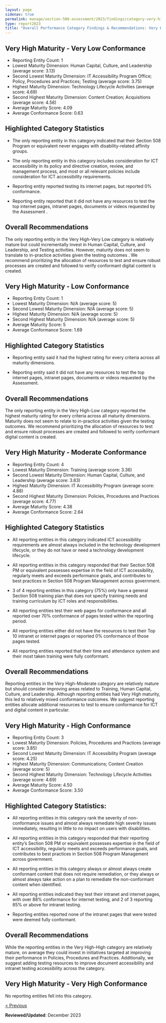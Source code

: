 ```yaml
---
layout: page
sidenav: true
permalink: manage/section-508-assessment/2023/findings/category-very-high/
type: report2023
title: "Overall Performance Category Findings & Recommendations: Very High Maturity Categories"
---
```

## Very High Maturity - Very Low Conformance
<div class="border-base padding-1 callout-box-bottom-left" style="width: auto;">
  <p><ul class="list-item-spacer">
    <li>Reporting Entity Count: 1</li>
    <li>Lowest Maturity Dimension: Human Capital, Culture, and Leadership (average score: 3.13)</li>
    <li>Second Lowest Maturity Dimension: IT Accessibility Program Office; Policy, Procedures and Practices; Testing (average score: 3.75)</li>
    <li>Highest Maturity Dimension: Technology Lifecycle Activities (average score: 4.69)</li>
    <li>Second Highest Maturity Dimension: Content Creation; Acquisitions (average score: 4.58)</li>
    <li>Average Maturity Score: 4.09</li>
    <li>Average Conformance Score: 0.63</li>
  </ul></p>
</div>

## Highlighted Category Statistics
* The only reporting entity in this category indicated that their Section 508 Program or equivalent never engages with disability-related affinity groups.

* The only reporting entity in this category includes consideration for ICT accessibility in its policy and directive creation, review, and management process, and most or all relevant policies include consideration for ICT accessibility requirements.

* Reporting entity reported testing its internet pages, but reported 0% conformance.

* Reporting entity reported that it did not have any resources to test the top internet pages,
intranet pages, documents or videos requested by the Assessment .

## Overall Recommendations
The only reporting entity in the Very High-Very Low category is relatively mature but could incrementally invest in Human Capital, Culture, and Leadership, and Testing activities. However, maturity does not seem to translate to in-practice activities given the testing outcomes . We recommend prioritizing the allocation of resources to test and ensure robust processes are created and followed to verify conformant digital content is created.

<!-- VH-L -->
## Very High Maturity - Low Conformance
<div class="border-base padding-1 callout-box-bottom-left" style="width: auto;">
  <p><ul class="list-item-spacer">  
    <li>Reporting Entity Count: 1</li>
    <li>Lowest Maturity Dimension: N/A (average score: 5)</li>
    <li>Second Lowest Maturity Dimension: N/A (average score: 5)</li>
    <li>Highest Maturity Dimension: N/A (average score: 5)</li>
    <li>Second Highest Maturity Dimension: N/A (average score: 5)</li>
    <li>Average Maturity Score: 5</li>
    <li>Average Conformance Score: 1.69</li>
  </ul></p>
</div>       

## Highlighted Category Statistics
* Reporting entity said it had the highest rating for every criteria across all maturity dimensions.

* Reporting entity said it did not have any resources to test the top internet pages, intranet
pages, documents or videos requested by the Assessment.

## Overall Recommendations
The only reporting entity in the Very High-Low category reported the highest maturity rating
for every criteria across all maturity dimensions. Maturity does not seem to relate to in-practice activities given the testing outcomes. We recommend prioritizing the allocation of resources to test and ensure robust processes are created and followed to verify conformant digital content is created.

<!-- VH-M -->
## Very High Maturity - Moderate Conformance
<div class="border-base padding-1 callout-box-bottom-left" style="width: auto;">
  <p><ul class="list-item-spacer">
    <li>Reporting Entity Count: 4</li>
    <li>Lowest Maturity Dimension: Training (average score: 3.36)</li>
    <li>Second Lowest Maturity Dimension: Human Capital, Culture, and Leadership (average score: 3.83)</li>
    <li>Highest Maturity Dimension: IT Accessibility Program (average score: 4.88)</li>
    <li>Second Highest Maturity Dimension: Policies, Procedures and Practices (average score: 4.77)</li>
    <li>Average Maturity Score: 4.38</li>
    <li>Average Conformance Score: 2.64</li>
  </ul></p>
</div>

## Highlighted Category Statistics
* All reporting entities in this category indicated ICT accessibility requirements are almost always included in the technology development lifecycle, or they do not have or need a technology development lifecycle.

* All reporting entities in this category responded that their Section 508 PM or equivalent possesses expertise in the field of ICT accessibility, regularly meets and exceeds performance goals, and contributes to best practices in Section 508 Program Management across government.

* 3 of 4 reporting entities in this category (75%) only have a general Section 508 training plan that does not specify training needs and training curriculum by ICT roles and responsibilities.

* All reporting entities test their web pages for conformance and all reported over 70% conformance of pages tested within the reporting period.

* All reporting entities either did not have the resources to test their Top 10 intranet or internet pages or reported 0% conformance of those pages tested.

* All reporting entities reported that their time and attendance system and their most taken training were fully conformant.

## Overall Recommendations
Reporting entities in the Very High-Moderate category are relatively mature but should consider improving areas related to Training, Human Capital, Culture, and Leadership. Although reporting entities had Very High maturity, this led to relatively mixed conformance outcomes. We suggest reporting entities allocate additional resources to test to ensure conformance for ICT and digital content in particular.

<!-- VH-H -->
## Very High Maturity - High Conformance
<div class="border-base padding-1 callout-box-bottom-left" style="width: auto;">
  <p><ul class="list-item-spacer">
    <li>Reporting Entity Count: 3</li>
    <li>Lowest Maturity Dimension: Policies, Procedures and Practices (average score: 3.85)</li>
    <li>Second Lowest Maturity Dimension: IT Accessibility Program (average score: 4.25)</li>
    <li>Highest Maturity Dimension: Communications; Content Creation (average score: 5)</li>
    <li>Second Highest Maturity Dimension: Technology Lifecycle Activities (average score: 4.69)</li>
    <li>Average Maturity Score: 4.50</li>
    <li>Average Conformance Score: 3.50</li>
  </ul></p>
</div>

## Highlighted Category Statistics:
* All reporting entities in this category rank the severity of non-conformance issues and almost always remediate high severity issues immediately, resulting in little to no impact on users with disabilities.

* All reporting entities in this category responded that their reporting entity’s Section 508 PM or equivalent possesses expertise in the field of ICT accessibility, regularly meets and exceeds performance goals, and contributes to best practices in Section 508 Program Management across government.

* All reporting entities in this category always or almost always create conformant content that does not require remediation, or they always or almost always take action on a plan to remediate the non-conformant content when identified.

* All reporting entities indicated they test their intranet and internet pages, with over 88% conformance for internet testing, and 2 of 3 reporting 85% or above for intranet testing.

* Reporting entities reported none of the intranet pages that were tested were deemed fully conformant.

## Overall Recommendations
While the reporting entities in the Very High-High category are relatively mature, on average they could invest in initiatives targeted at improving their performance in Policies, Procedures and Practices. Additionally, we suggest adding testing resources to improve document accessibility and intranet testing accessibility across the category.

<!-- VH-VH -->
## Very High Maturity - Very High Conformance
<div class="border-base padding-1 callout-box-bottom-left margin-bottom-2" style="width: auto;">
  <p>No reporting entities fell into this category.</p>
</div>

<div id="prev-next-section" style="justify-content: space-around;">
    <a class="prev-page" title="Go to previous page" href="{{site.baseurl}}/manage/section-508-assessment/2023/findings/category-high/">
        < Previous</a>
</div>

**Reviewed/Updated**: December 2023